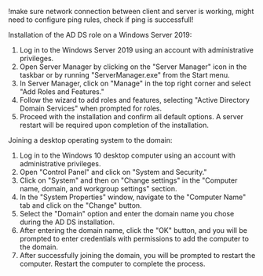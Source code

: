 !make sure network connection between client and server is working, might need to configure ping rules, check if ping is successfull!

Installation of the AD DS role on a Windows Server 2019:

1. Log in to the Windows Server 2019 using an account with administrative privileges.
2. Open Server Manager by clicking on the "Server Manager" icon in the taskbar or by running "ServerManager.exe" from the Start menu.
3. In Server Manager, click on "Manage" in the top right corner and select "Add Roles and Features."
4. Follow the wizard to add roles and features, selecting "Active Directory Domain Services" when prompted for roles.
5. Proceed with the installation and confirm all default options. A server restart will be required upon completion of the installation.

Joining a desktop operating system to the domain:

1. Log in to the Windows 10 desktop computer using an account with administrative privileges.
2. Open "Control Panel" and click on "System and Security."
3. Click on "System" and then on "Change settings" in the "Computer name, domain, and workgroup settings" section.
4. In the "System Properties" window, navigate to the "Computer Name" tab and click on the "Change" button.
5. Select the "Domain" option and enter the domain name you chose during the AD DS installation.
6. After entering the domain name, click the "OK" button, and you will be prompted to enter credentials with permissions to add the computer to the domain.
7. After successfully joining the domain, you will be prompted to restart the computer. Restart the computer to complete the process.